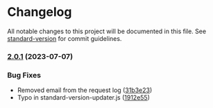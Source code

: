 # Changelog

All notable changes to this project will be documented in this file. See [standard-version](https://github.com/conventional-changelog/standard-version) for commit guidelines.

### [2.0.1](https://github.com/fedeantuna/clean-solution-template/compare/v2.0.0...v2.0.1) (2023-07-07)


### Bug Fixes

* Removed email from the request log ([31b3e23](https://github.com/fedeantuna/clean-solution-template/commit/31b3e23c327a79d9e4a227d42e439ca5c232d29f))
* Typo in standard-version-updater.js ([1912e55](https://github.com/fedeantuna/clean-solution-template/commit/1912e55f5934ff2d12b286a79d690bb76b2870da))
